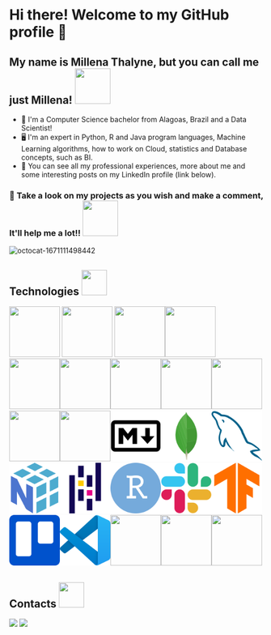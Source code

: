 # Hi there! Welcome to my GitHub profile 🌷
## My name is Millena Thalyne, but you can call me just Millena! <img src="https://media.tenor.com/-f6Vna8VsdEAAAAi/happy-cat.gif" width="70" height="70"/>

- 🌸 I'm a Computer Science bachelor from Alagoas, Brazil and a Data Scientist!
- 🖥 I'm an expert in Python, R and Java program languages, Machine Learning algorithms, how to work on Cloud, statistics and Database concepts, such as BI.
- 💼 You can see all my professional experiences, more about me and some interesting posts on my LinkedIn profile (link below).


### 🚀 Take a look on my projects as you wish and make a comment, It'll help me a lot!! <img src="https://media.tenor.com/IRwu0K11SigAAAAj/dance.gif" width="70" height="70"/>
 

![octocat-1671111498442](https://user-images.githubusercontent.com/72171977/207873213-1027e0e7-8939-473f-aed4-6744d33547b2.png)
 ## Technologies <img src="https://media.tenor.com/uzTtjd6CtCAAAAAi/kitty-happy.gif" width="50" height="50"/> 
<img src="https://cdn.jsdelivr.net/gh/devicons/devicon/icons/docker/docker-original.svg" width="100" height="100"/> <img src="https://cdn.jsdelivr.net/gh/devicons/devicon/icons/git/git-original.svg" width="100" height="100"/>       <img src="https://cdn.jsdelivr.net/gh/devicons/devicon/icons/java/java-original.svg" width="100" height="100"/><img src="https://cdn.jsdelivr.net/gh/devicons/devicon/icons/jupyter/jupyter-original-wordmark.svg" width="100" height="100"/><img src="https://cdn.jsdelivr.net/gh/devicons/devicon/icons/linux/linux-original.svg" width="100" height="100"/><img src="https://cdn.jsdelivr.net/gh/devicons/devicon/icons/mysql/mysql-original-wordmark.svg" width="100" height="100"/><img src="https://cdn.jsdelivr.net/gh/devicons/devicon/icons/pandas/pandas-original-wordmark.svg" width="100" height="100" /><img src="https://cdn.jsdelivr.net/gh/devicons/devicon/icons/postgresql/postgresql-original-wordmark.svg" width="100" height="100"/><img src="https://cdn.jsdelivr.net/gh/devicons/devicon/icons/python/python-original.svg" width="100" height="100"/><img src="https://cdn.jsdelivr.net/gh/devicons/devicon/icons/r/r-original.svg" width="100" height="100"/><img src="https://cdn.jsdelivr.net/gh/devicons/devicon/icons/anaconda/anaconda-original.svg" width="100" height="100" /><img src="https://github.com/devicons/devicon/blob/v2.15.1/icons/markdown/markdown-original.svg" width="100" height="100" /><img src="https://github.com/devicons/devicon/blob/v2.15.1/icons/mongodb/mongodb-original.svg" width="100" height="100" /><img src="https://github.com/devicons/devicon/blob/v2.15.1/icons/mysql/mysql-original.svg" width="100" height="100" /><img src="https://github.com/devicons/devicon/blob/v2.15.1/icons/numpy/numpy-original.svg" width="100" height="100" /><img src="https://github.com/devicons/devicon/blob/v2.15.1/icons/pandas/pandas-original.svg" width="100" height="100" /><img src="https://github.com/devicons/devicon/blob/v2.15.1/icons/rstudio/rstudio-original.svg" width="100" height="100" /><img src="https://github.com/devicons/devicon/blob/v2.15.1/icons/slack/slack-original.svg" width="100" height="100" /><img src="https://github.com/devicons/devicon/blob/v2.15.1/icons/tensorflow/tensorflow-original.svg" width="100" height="100" /><img src="https://github.com/devicons/devicon/blob/v2.15.1/icons/trello/trello-plain.svg" width="100" height="100" /><img src="https://github.com/devicons/devicon/blob/v2.15.1/icons/vscode/vscode-original.svg" width="100" height="100" /><img src="https://github.com/microsoft/PowerBI-Icons/blob/main/SVG/Power-BI.svg" width="100" height="100" /><img src="https://icon.icepanel.io/Technology/svg/Keras.svg" width="100" height="100" /><img src="https://www.vectorlogo.zone/logos/apache_spark/apache_spark-icon.svg" width="100" height="100" />

## Contacts <img src="https://media.tenor.com/09QGj6bJKs4AAAAj/hug-day.gif" width="50" height="50"/>

<div>
<a href = "mailto:contato@millenathalyne"><img src="https://img.shields.io/badge/Gmail-D14836?style=for-the-badge&logo=gmail&logoColor=white" target="_blank"></a>
<a href="https://www.linkedin.com/in/millenathalyne" target="_blank"><img src="https://img.shields.io/badge/-LinkedIn-%230077B5?style=for-the-badge&logo=linkedin&logoColor=white" target="_blank"></a>   
</div>                   

